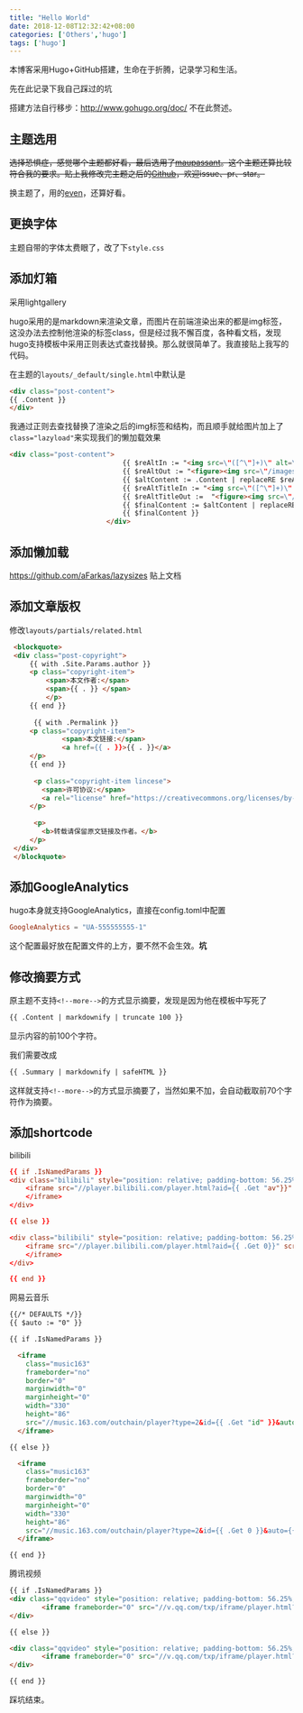 ```yaml
---
title: "Hello World"
date: 2018-12-08T12:32:42+08:00
categories: ['Others','hugo']
tags: ['hugo']
---
```


本博客采用Hugo+GitHub搭建，生命在于折腾，记录学习和生活。

先在此记录下我自己踩过的坑

搭建方法自行移步：http://www.gohugo.org/doc/ 不在此赘述。
<!--more-->

## 主题选用

~~选择恐惧症，感觉哪个主题都好看，最后选用了[maupassant](https://github.com/Y4er/maupassant-hugo)。这个主题还算比较符合我的要求。贴上我修改完主题之后的[Github](https://github.com/Y4er/maupassant-hugo/)，欢迎issue、pr、star。~~

换主题了，用的[even](https://github.com/olOwOlo/hugo-theme-even)，还算好看。

## 更换字体

主题自带的字体太费眼了，改了下`style.css`

## 添加灯箱

采用lightgallery

hugo采用的是markdown来渲染文章，而图片在前端渲染出来的都是img标签，这没办法去控制他渲染的标签class，但是经过我不懈百度，各种看文档，发现hugo支持模板中采用正则表达式查找替换。那么就很简单了。我直接贴上我写的代码。

在主题的`layouts/_default/single.html`中默认是

```html
<div class="post-content">
{{ .Content }}
</div>
```

我通过正则去查找替换了渲染之后的img标签和结构，而且顺手就给图片加上了`class="lazyload"`来实现我们的懒加载效果

```html
<div class="post-content">
                            {{ $reAltIn := "<img src=\"([^\"]+)\" alt=\"([^\"]+)?\" />" }}
                            {{ $reAltOut := "<figure><img src=\"/images/ring.svg\" data-sizes=\"auto\" data-src=\"$1\" alt=\"$2\" class=\"lazyload\"><figcaption class=\"image-caption\">$2</figcaption></figure>" }}
                            {{ $altContent := .Content | replaceRE $reAltIn $reAltOut | safeHTML }}
                            {{ $reAltTitleIn := "<img src=\"([^\"]+)\" alt=\"([^\"]+)?\" title=\"([^\"]+)?\" />" }}
                            {{ $reAltTitleOut :=  "<figure><img src=\"/images/ring.svg\" data-src=\"$1\" data-sizes=\"auto\" alt=\"$2\" title=\"$3\" class=\"lazyload\"><figcaption class=\"image-caption\">$2</figcaption></figure>" }}
                            {{ $finalContent := $altContent | replaceRE $reAltTitleIn $reAltTitleOut | safeHTML }}
                            {{ $finalContent }}
                        </div>
```



## 添加懒加载

https://github.com/aFarkas/lazysizes 贴上文档

## 添加文章版权

修改`layouts/partials/related.html`

```html
 <blockquote>
 <div class="post-copyright">
     {{ with .Site.Params.author }} 
     <p class="copyright-item">
         <span>本文作者:</span>
         <span>{{ . }} </span>
         </p>
     {{ end }}
 
      {{ with .Permalink }} 
     <p class="copyright-item">
             <span>本文链接:</span>
             <a href={{ . }}>{{ . }}</a>
     </p>
     {{ end }}
 
      <p class="copyright-item lincese">
     	<span>许可协议:</span>
     	<a rel="license" href="https://creativecommons.org/licenses/by-nc-nd/4.0/" target="_blank" title="Attribution-NonCommercial-NoDerivatives 4.0 International (CC BY-NC-ND 4.0)">署名-非商业性使用-禁止演绎 4.0 国际</a>
     </p>
 
      <p>
     	<b>转载请保留原文链接及作者。</b>
     </p>
 </div>
 </blockquote>
```



## 添加GoogleAnalytics

hugo本身就支持GoogleAnalytics，直接在config.toml中配置

```toml
GoogleAnalytics = "UA-555555555-1"
```

这个配置最好放在配置文件的上方，要不然不会生效。**坑**

## 修改摘要方式

原主题不支持`<!--more-->`的方式显示摘要，发现是因为他在模板中写死了

```html
{{ .Content | markdownify | truncate 100 }}
```

显示内容的前100个字符。

我们需要改成

```html
{{ .Summary | markdownify | safeHTML }}
```

这样就支持`<!--more-->`的方式显示摘要了，当然如果不加，会自动截取前70个字符作为摘要。

## 添加shortcode

bilibili

```toml
{{ if .IsNamedParams }}
<div class="bilibili" style="position: relative; padding-bottom: 56.25%; padding-top: 30px; height: 0; overflow: hidden;">
    <iframe src="//player.bilibili.com/player.html?aid={{ .Get "av"}}" scrolling="no" border="0" frameborder="no" framespacing="0" allowfullscreen="true" style="position: absolute; top: 0; left: 0; width: 100%; height: 100%;">
    </iframe>
</div>

{{ else }}

<div class="bilibili" style="position: relative; padding-bottom: 56.25%; padding-top: 30px; height: 0; overflow: hidden;">
    <iframe src="//player.bilibili.com/player.html?aid={{ .Get 0}}" scrolling="no" border="0" frameborder="no" framespacing="0" allowfullscreen="true" style="position: absolute; top: 0; left: 0; width: 100%; height: 100%;">
    </iframe>
</div>

{{ end }}
```

网易云音乐

```html
{{/* DEFAULTS */}}
{{ $auto := "0" }}

{{ if .IsNamedParams }}

  <iframe
    class="music163"
    frameborder="no"
    border="0"
    marginwidth="0"
    marginheight="0"
    width="330"
    height="86"
    src="//music.163.com/outchain/player?type=2&id={{ .Get "id" }}&auto={{ or (.Get "auto") $auto }}&height=66">
  </iframe>

{{ else }}

  <iframe
    class="music163"
    frameborder="no"
    border="0"
    marginwidth="0"
    marginheight="0"
    width="330"
    height="86"
    src="//music.163.com/outchain/player?type=2&id={{ .Get 0 }}&auto={{ if isset .Params 1 }}{{ .Get 1 }}{{ else }}{{ $auto }}{{ end }}&height=66">
  </iframe>

{{ end }}
```

腾讯视频

```html
{{ if .IsNamedParams }}
<div class="qqvideo" style="position: relative; padding-bottom: 56.25%; padding-top: 30px; height: 0; overflow: hidden;">
		<iframe frameborder="0" src="//v.qq.com/txp/iframe/player.html?vid={{ .Get "vid"}}" allowFullScreen="true"  style="position: absolute; top: 0; left: 0; width: 100%; height: 100%;"></iframe>
</div>

{{ else }}

<div class="qqvideo" style="position: relative; padding-bottom: 56.25%; padding-top: 30px; height: 0; overflow: hidden;">
		<iframe frameborder="0" src="//v.qq.com/txp/iframe/player.html?vid={{ .Get 0 }}" allowFullScreen="true"  style="position: absolute; top: 0; left: 0; width: 100%; height: 100%;"></iframe>
</div>

{{ end }}
```



踩坑结束。